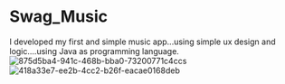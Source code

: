 # Swag_Music
I developed my first and simple music app...using simple ux design and logic....using Java as programming language.
![875d5ba4-941c-468b-bba0-73200771c4cc](https://user-images.githubusercontent.com/84230659/174421570-98d889c4-4c80-44ee-abe8-829e61a85077.jpg)s
![418a33e7-ee2b-4cc2-b26f-eacae0168deb](https://user-images.githubusercontent.com/84230659/174421568-8e5d70fb-bf35-4ca5-8412-565b993cc3fd.jpg)
